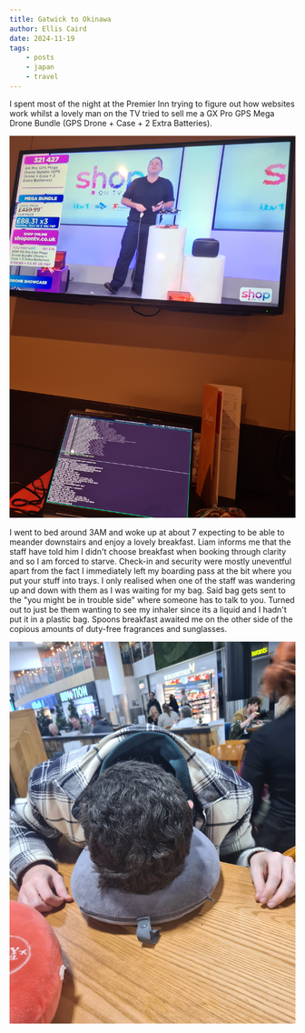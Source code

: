 ```yaml
---
title: Gatwick to Okinawa
author: Ellis Caird
date: 2024-11-19
tags:
    - posts
    - japan
    - travel
---
```


I spent most of the night at the Premier Inn trying to figure out how websites work whilst a lovely man
on the TV tried to sell me a GX Pro GPS Mega Drone Bundle (GPS Drone + Case + 2 Extra Batteries).

![](/assets/images/japanImages/20241117_013022.jpg)

I went to bed around 3AM and woke up at about 7 expecting to be able to meander downstairs and enjoy a lovely
breakfast. Liam informs me that the staff have told him I didn't choose breakfast when booking through clarity and 
so I am forced to starve. Check-in and security were mostly uneventful apart from the fact I immediately left my boarding
pass at the bit where you put your stuff into trays. I only realised when one of the staff was wandering up and down with them as I was waiting for my bag. Said bag gets sent to the "you might be in trouble side" where someone has to talk to you. Turned out 
to just be them wanting to see my inhaler since its a liquid and I hadn't put it in a plastic bag. Spoons breakfast awaited me on the other side of the copious amounts of duty-free fragrances and sunglasses. 

![](/assets/images/japanImages/20241117_083927.jpg)


